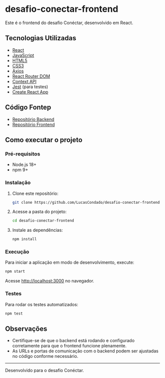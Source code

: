 # desafio-conectar-frontend

Este é o frontend do desafio Conéctar, desenvolvido em React.

## Tecnologias Utilizadas

- [React](https://react.dev/)
- [JavaScript](https://developer.mozilla.org/pt-BR/docs/Web/JavaScript)
- [HTML5](https://developer.mozilla.org/pt-BR/docs/Web/HTML)
- [CSS3](https://developer.mozilla.org/pt-BR/docs/Web/CSS)
- [Axios](https://axios-http.com/)
- [React Router DOM](https://reactrouter.com/)
- [Context API](https://react.dev/reference/react/useContext)
- [Jest](https://jestjs.io/) (para testes)
- [Create React App](https://github.com/facebook/create-react-app)

## Código Fontep

- [Repositório Backend](https://github.com/LucasCondado/desafio-conectar-backend)
- [Repositório Frontend](https://github.com/LucasCondado/desafio-conectar-frontend)

## Como executar o projeto

### Pré-requisitos

- Node.js 18+
- npm 9+

### Instalação

1. Clone este repositório:
    ```sh
    git clone https://github.com/LucasCondado/desafio-conectar-frontend.git
    ```
2. Acesse a pasta do projeto:
    ```sh
    cd desafio-conectar-frontend
    ```
3. Instale as dependências:
    ```sh
    npm install
    ```

### Execução

Para iniciar a aplicação em modo de desenvolvimento, execute:
```sh
npm start
```
Acesse [http://localhost:3000](http://localhost:3000) no navegador.

### Testes

Para rodar os testes automatizados:
```sh
npm test
```

## Observações

- Certifique-se de que o backend está rodando e configurado corretamente para que o frontend funcione plenamente.
- As URLs e portas de comunicação com o backend podem ser ajustadas no código conforme necessário.

---

Desenvolvido para o desafio Conéctar.